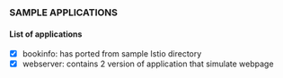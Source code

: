 ### SAMPLE APPLICATIONS

#### List of applications
- [X] bookinfo:  has ported from sample Istio directory
- [X] webserver: contains 2 version of application that simulate webpage
